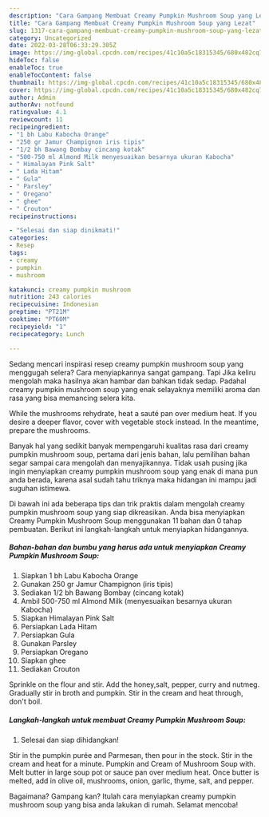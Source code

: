 ```yaml
---
description: "Cara Gampang Membuat Creamy Pumpkin Mushroom Soup yang Lezat"
title: "Cara Gampang Membuat Creamy Pumpkin Mushroom Soup yang Lezat"
slug: 1317-cara-gampang-membuat-creamy-pumpkin-mushroom-soup-yang-lezat
category: Uncategorized
date: 2022-03-28T06:33:29.305Z
image: https://img-global.cpcdn.com/recipes/41c10a5c18315345/680x482cq70/creamy-pumpkin-mushroom-soup-foto-resep-utama.jpg
hideToc: false
enableToc: true
enableTocContent: false
thumbnail: https://img-global.cpcdn.com/recipes/41c10a5c18315345/680x482cq70/creamy-pumpkin-mushroom-soup-foto-resep-utama.jpg
cover: https://img-global.cpcdn.com/recipes/41c10a5c18315345/680x482cq70/creamy-pumpkin-mushroom-soup-foto-resep-utama.jpg
author: Admin
authorAv: notfound
ratingvalue: 4.1
reviewcount: 11
recipeingredient:
- "1 bh Labu Kabocha Orange"
- "250 gr Jamur Champignon iris tipis"
- "1/2 bh Bawang Bombay cincang kotak"
- "500-750 ml Almond Milk menyesuaikan besarnya ukuran Kabocha"
- " Himalayan Pink Salt"
- " Lada Hitam"
- " Gula"
- " Parsley"
- " Oregano"
- " ghee"
- " Crouton"
recipeinstructions:

- "Selesai dan siap dinikmati!"
categories:
- Resep
tags:
- creamy
- pumpkin
- mushroom

katakunci: creamy pumpkin mushroom 
nutrition: 243 calories
recipecuisine: Indonesian
preptime: "PT21M"
cooktime: "PT60M"
recipeyield: "1"
recipecategory: Lunch

---
```



Sedang mencari inspirasi resep creamy pumpkin mushroom soup yang menggugah selera? Cara menyiapkannya sangat gampang. Tapi Jika keliru mengolah maka hasilnya akan hambar dan bahkan tidak sedap. Padahal creamy pumpkin mushroom soup yang enak selayaknya memiliki aroma dan rasa yang bisa memancing selera kita.


While the mushrooms rehydrate, heat a sauté pan over medium heat. If you desire a deeper flavor, cover with vegetable stock instead. In the meantime, prepare the mushrooms.

Banyak hal yang sedikit banyak mempengaruhi kualitas rasa dari creamy pumpkin mushroom soup, pertama dari jenis bahan, lalu pemilihan bahan segar sampai cara mengolah dan menyajikannya. Tidak usah pusing jika ingin menyiapkan creamy pumpkin mushroom soup yang enak di mana pun anda berada, karena asal sudah tahu triknya maka hidangan ini mampu jadi suguhan istimewa.


Di bawah ini ada beberapa tips dan trik praktis dalam mengolah creamy pumpkin mushroom soup yang siap dikreasikan. Anda bisa menyiapkan Creamy Pumpkin Mushroom Soup menggunakan 11 bahan dan 0 tahap pembuatan. Berikut ini langkah-langkah untuk menyiapkan hidangannya.

<!--inarticleads1-->

##### Bahan-bahan dan bumbu yang harus ada untuk menyiapkan Creamy Pumpkin Mushroom Soup:

1. Siapkan 1 bh Labu Kabocha Orange
1. Gunakan 250 gr Jamur Champignon (iris tipis)
1. Sediakan 1/2 bh Bawang Bombay (cincang kotak)
1. Ambil 500-750 ml Almond Milk (menyesuaikan besarnya ukuran Kabocha)
1. Siapkan  Himalayan Pink Salt
1. Persiapkan  Lada Hitam
1. Persiapkan  Gula
1. Gunakan  Parsley
1. Persiapkan  Oregano
1. Siapkan  ghee
1. Sediakan  Crouton


Sprinkle on the flour and stir. Add the honey,salt, pepper, curry and nutmeg. Gradually stir in broth and pumpkin. Stir in the cream and heat through, don&#39;t boil. 

<!--inarticleads2-->

##### Langkah-langkah untuk membuat Creamy Pumpkin Mushroom Soup:


1. Selesai dan siap dihidangkan!

Stir in the pumpkin purée and Parmesan, then pour in the stock. Stir in the cream and heat for a minute. Pumpkin and Cream of Mushroom Soup with. Melt butter in large soup pot or sauce pan over medium heat. Once butter is melted, add in olive oil, mushrooms, onion, garlic, thyme, salt, and pepper. 

Bagaimana? Gampang kan? Itulah cara menyiapkan creamy pumpkin mushroom soup yang bisa anda lakukan di rumah. Selamat mencoba!
